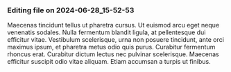 

### Editing file on 2024-06-28_15-52-53

Maecenas tincidunt tellus ut pharetra cursus. Ut euismod arcu eget neque venenatis sodales. Nulla fermentum blandit ligula, at pellentesque dui efficitur vitae. Vestibulum scelerisque, urna non posuere tincidunt, ante orci maximus ipsum, et pharetra metus odio quis purus. Curabitur fermentum rhoncus erat. Curabitur dictum lectus nec pulvinar scelerisque. Maecenas efficitur suscipit odio vitae aliquam. Etiam accumsan a turpis ut finibus.


